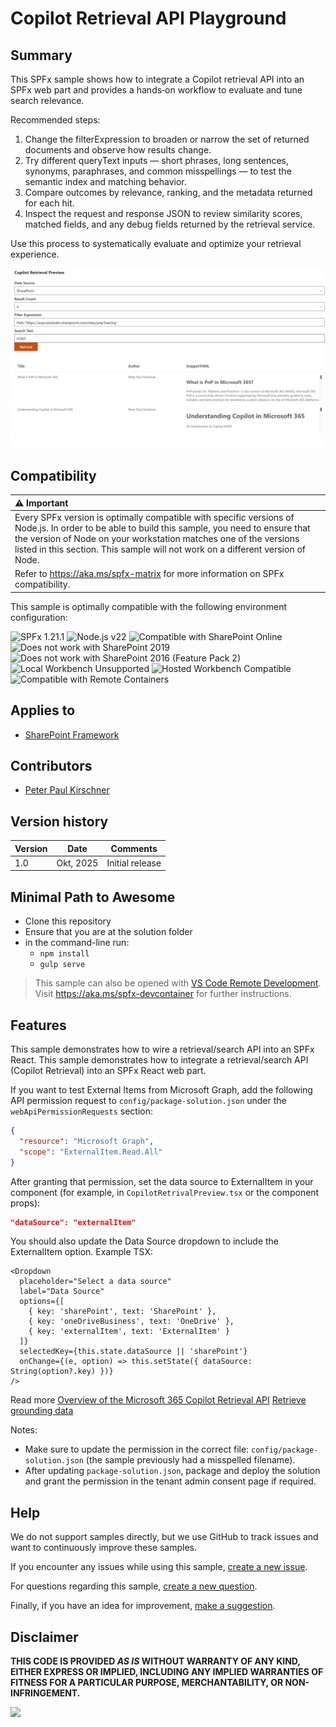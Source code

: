 # Copilot Retrieval API Playground

## Summary

This SPFx sample shows how to integrate a Copilot retrieval API into an SPFx web part and provides a hands‑on workflow to evaluate and tune search relevance.

Recommended steps:

1. Change the filterExpression to broaden or narrow the set of returned documents and observe how results change.
2. Try different queryText inputs — short phrases, long sentences, synonyms, paraphrases, and common misspellings — to test the semantic index and matching behavior.
3. Compare outcomes by relevance, ranking, and the metadata returned for each hit.
4. Inspect the request and response JSON to review similarity scores, matched fields, and any debug fields returned by the retrieval service.

Use this process to systematically evaluate and optimize your retrieval experience.

![Webpart](./assets/webpart.png)

## Compatibility

| :warning: Important          |
|:---------------------------|
| Every SPFx version is optimally compatible with specific versions of Node.js. In order to be able to build this sample, you need to ensure that the version of Node on your workstation matches one of the versions listed in this section. This sample will not work on a different version of Node.|
|Refer to <https://aka.ms/spfx-matrix> for more information on SPFx compatibility.   |

This sample is optimally compatible with the following environment configuration:

![SPFx 1.21.1](https://img.shields.io/badge/SPFx-1.21.1-green.svg)
![Node.js v22](https://img.shields.io/badge/Node.js-v22-green.svg)
![Compatible with SharePoint Online](https://img.shields.io/badge/SharePoint%20Online-Compatible-green.svg)
![Does not work with SharePoint 2019](https://img.shields.io/badge/SharePoint%20Server%202019-Incompatible-red.svg "SharePoint Server 2019 requires SPFx 1.4.1 or lower")
![Does not work with SharePoint 2016 (Feature Pack 2)](https://img.shields.io/badge/SharePoint%20Server%202016%20(Feature%20Pack%202)-Incompatible-red.svg "SharePoint Server 2016 Feature Pack 2 requires SPFx 1.1")
![Local Workbench Unsupported](https://img.shields.io/badge/Local%20Workbench-Unsupported-red.svg "Local workbench is no longer available as of SPFx 1.13 and above")
![Hosted Workbench Compatible](https://img.shields.io/badge/Hosted%20Workbench-Compatible-green.svg)
![Compatible with Remote Containers](https://img.shields.io/badge/Remote%20Containers-Compatible-green.svg)

## Applies to

- [SharePoint Framework](https://aka.ms/spfx)

## Contributors

- [Peter Paul Kirschner](https://github.com/petkir)

## Version history

|Version|Date|Comments|
|-------|----|--------|
|1.0|Okt, 2025|Initial release|

## Minimal Path to Awesome

- Clone this repository
- Ensure that you are at the solution folder
- in the command-line run:
  - `npm install`
  - `gulp serve`

> This sample can also be opened with [VS Code Remote Development](https://code.visualstudio.com/docs/remote/remote-overview). Visit https://aka.ms/spfx-devcontainer for further instructions.

## Features

This sample demonstrates how to wire a retrieval/search API into an SPFx React.
This sample demonstrates how to integrate a retrieval/search API (Copilot Retrieval) into an SPFx React web part.

If you want to test External Items from Microsoft Graph, add the following API permission request to `config/package-solution.json` under the `webApiPermissionRequests` section:

```json
{
  "resource": "Microsoft Graph",
  "scope": "ExternalItem.Read.All"
}
```

After granting that permission, set the data source to ExternalItem in your component (for example, in `CopilotRetrivalPreview.tsx` or the component props):

```json
"dataSource": "externalItem"
```

You should also update the Data Source dropdown to include the ExternalItem option. Example TSX:

```tsx
<Dropdown
  placeholder="Select a data source"
  label="Data Source"
  options={[
    { key: 'sharePoint', text: 'SharePoint' },
    { key: 'oneDriveBusiness', text: 'OneDrive' },
    { key: 'externalItem', text: 'ExternalItem' }
  ]}
  selectedKey={this.state.dataSource || 'sharePoint'}
  onChange={(e, option) => this.setState({ dataSource: String(option?.key) })}
/>
```

Read more
[Overview of the Microsoft 365 Copilot Retrieval API](https://learn.microsoft.com/microsoft-365-copilot/extensibility/api/ai-services/retrieval/overview)
[Retrieve grounding data](https://learn.microsoft.com/microsoft-365-copilot/extensibility/api/ai-services/retrieval/copilotroot-retrieval)

Notes:

- Make sure to update the permission in the correct file: `config/package-solution.json` (the sample previously had a misspelled filename).
- After updating `package-solution.json`, package and deploy the solution and grant the permission in the tenant admin consent page if required.

## Help

We do not support samples directly, but we use GitHub to track issues and want to continuously improve these samples.

If you encounter any issues while using this sample, [create a new issue](https://github.com/pnp/sp-dev-fx-webparts/issues/new?assignees=&labels=Needs%3A+Triage+%3Amag%3A%2Ctype%3Abug-suspected%2Csample%3A%20react-copilot-retrieval-api&template=bug-report.yml&sample=react-copilot-retrieval-api&authors=@petkir&title=react-copilot-retrieval-api%20-%20).

For questions regarding this sample, [create a new question](https://github.com/pnp/sp-dev-fx-webparts/issues/new?assignees=&labels=Needs%3A+Triage+%3Amag%3A%2Ctype%3Aquestion%2Csample%3A%20react-copilot-retrieval-api&template=question.yml&sample=react-copilot-retrieval-api&authors=@petkir&title=react-copilot-retrieval-api%20-%20).

Finally, if you have an idea for improvement, [make a suggestion](https://github.com/pnp/sp-dev-fx-webparts/issues/new?assignees=&labels=Needs%3A+Triage+%3Amag%3A%2Ctype%3Aenhancement%2Csample%3A%20react-copilot-retrieval-api&template=question.yml&sample=react-copilot-retrieval-api&authors=@petkir&title=react-copilot-retrieval-api%20-%20).

## Disclaimer

**THIS CODE IS PROVIDED *AS IS* WITHOUT WARRANTY OF ANY KIND, EITHER EXPRESS OR IMPLIED, INCLUDING ANY IMPLIED WARRANTIES OF FITNESS FOR A PARTICULAR PURPOSE, MERCHANTABILITY, OR NON-INFRINGEMENT.**

<img src="https://m365-visitor-stats.azurewebsites.net/sp-dev-fx-webparts/samples/react-copilot-retrieval-api" />